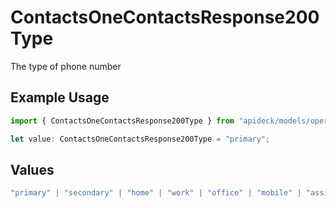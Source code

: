 # ContactsOneContactsResponse200Type

The type of phone number

## Example Usage

```typescript
import { ContactsOneContactsResponse200Type } from "apideck/models/operations";

let value: ContactsOneContactsResponse200Type = "primary";
```

## Values

```typescript
"primary" | "secondary" | "home" | "work" | "office" | "mobile" | "assistant" | "fax" | "direct-dial-in" | "personal" | "other"
```